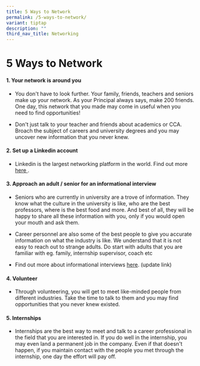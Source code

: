```yaml
---
title: 5 Ways to Network
permalink: /5-ways-to-network/
variant: tiptap
description: ""
third_nav_title: Networking
---
```

<h1>5 Ways to Network</h1>
<h4>1. Your network is around you</h4>
<ul>
<li>
<p>You don't have to look further. Your family, friends, teachers and seniors
make up your network. As your Principal always says, make 200 friends.
One day, this network that you made may come in useful when you need to
find opportunities!</p>
</li>
<li>
<p>Don't just talk to your teacher and friends about academics or CCA. Broach
the subject of careers and university degrees and you may uncover new information
that you never knew.</p>
</li>
</ul>
<h4>2. Set up a Linkedin account</h4>
<ul>
<li>
<p>Linkedin is the largest networking platform in the world. Find out more
<a href="https://ecg.nanyangjc.moe.edu.sg/importance-of-linkedin/" class="wixui-rich-text__text" rel="noopener noreferrer nofollow" target="_self"><u>here</u>
</a>.</p>
</li>
</ul>
<h4>3. Approach an adult / senior for an informational interview</h4>
<ul>
<li>
<p>Seniors who are currently in university are a trove of information. They
know what the culture in the university is like, who are the best professors,
where is the best food and more. And best of all, they will be happy to
share all these information with you, only if you would open your mouth
and ask them.</p>
</li>
<li>
<p>Career personnel are also some of the best people to give you accurate
information on what the industry is like. We understand that it is not
easy to reach out to strange adults. Do start with adults that you are
familiar with eg. family, internship supervisor, coach etc</p>
</li>
<li>
<p>Find out more about informational interviews <a href="information-interviews" class="wixui-rich-text__text" rel="noopener noreferrer nofollow" target="_self"><u>here</u></a>.
(update link)</p>
</li>
</ul>
<h4>4. Volunteer</h4>
<ul>
<li>
<p>Through volunteering, you will get to meet like-minded people from different
industries. Take the time to talk to them and you may find opportunities
that you never knew existed.</p>
</li>
</ul>
<h4>5. Internships</h4>
<ul>
<li>
<p>Internships are the best way to meet and talk to a career professional
in the field that you are interested in. If you do well in the internship,
you may even land a permanent job in the company. Even if that doesn't
happen, if you maintain contact with the people you met through the internship,
one day the effort will pay off.&nbsp;</p>
</li>
</ul>
<p></p>